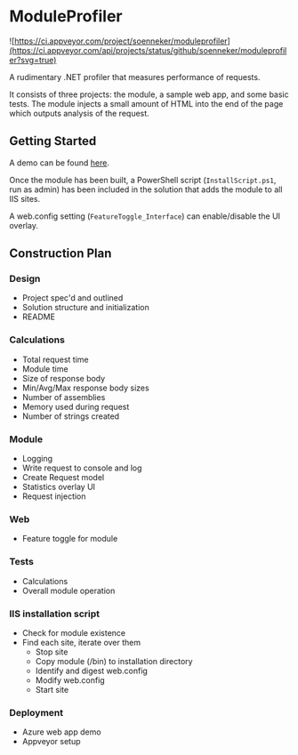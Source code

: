 # ModuleProfiler

![https://ci.appveyor.com/project/soenneker/moduleprofiler](https://ci.appveyor.com/api/projects/status/github/soenneker/moduleprofiler?svg=true)

A rudimentary .NET profiler that measures performance of requests.

It consists of three projects: the module, a sample web app, and some basic tests. The module injects a small amount of HTML into the end of the page which outputs analysis of the request.

## Getting Started

A demo can be found [here](https://moduleprofiler.azurewebsites.net).

Once the module has been built, a PowerShell script (`InstallScript.ps1`, run as admin) has been included in the solution that adds the module to all IIS sites.

A web.config setting (`FeatureToggle_Interface`) can enable/disable the UI overlay.

## Construction Plan

### Design

* Project spec'd and outlined
* Solution structure and initialization
* README

### Calculations
* Total request time
* Module time
* Size of response body
* Min/Avg/Max response body sizes
* Number of assemblies
* Memory used during request
* Number of strings created

### Module
* Logging
* Write request to console and log
* Create Request model
* Statistics overlay UI
* Request injection

### Web
* Feature toggle for module

### Tests
* Calculations
* Overall module operation

### IIS installation script
* Check for module existence
* Find each site, iterate over them
  * Stop site
  * Copy module (/bin) to installation directory
  * Identify and digest web.config
  * Modify web.config
  * Start site

### Deployment
* Azure web app demo
* Appveyor setup